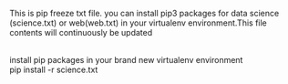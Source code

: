 This is pip freeze txt file. you can install pip3 packages for data science (science.txt) or web(web.txt) in your virtualenv environment.This file contents will continuously be updated<br><br>

install pip packages in your brand new virtualenv environment<br>
pip install -r science.txt